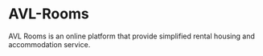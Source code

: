 # AVL-Rooms
AVL Rooms is an online platform that provide simplified rental housing and accommodation service.

